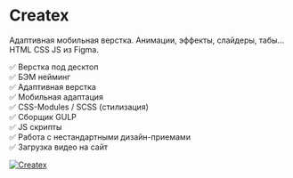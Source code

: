 # Createx  
  
Адаптивная мобильная верстка. Анимации, эффекты, слайдеры, табы... HTML CSS JS из Figma.  

✅ Верстка под десктоп  
✅ БЭМ нейминг  
✅ Адаптивная верстка  
✅ Мобильная адаптация  
✅ CSS-Modules / SCSS (стилизация)  
✅ Сборщик GULP  
✅ JS скрипты  
✅ Работа с нестандартными дизайн-приемами  
✅ Загрузка видео на сайт  

 
[![Createx](https://github.com/8807010/createx/blob/master/preview.jpg)](https://8807010.github.io/createx/)  
